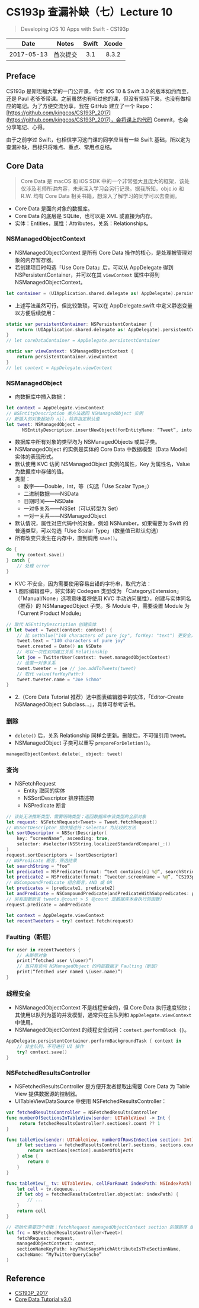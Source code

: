 # CS193p 查漏补缺（七）Lecture 10

> Developing iOS 10 Apps with Swift - CS193p

| Date | Notes | Swift | Xcode |
|:-----:|:-----:|:-----:|:-----:|
| 2017-05-13 | 首次提交 | 3.1 | 8.3.2 |

## Preface

CS193p 是斯坦福大学的一门公开课，今年 iOS 10 & Swift 3.0 的版本如约而至，还是 Paul 老爷爷带课。之前虽然也有听过他的课，但没有坚持下来，也没有做相应的笔记。为了方便交流分享，我在 GitHub 建立了一个 Repo：[https://github.com/kingcos/CS193P_2017](https://github.com/kingcos/CS193P_2017)，会将课上的代码 Commit，也会分享笔记、心得。

由于之前学过 Swift，也相信学习这门课的同学应当有一些 Swift 基础，所以定为查漏补缺，目标只将难点、重点、常用点总结。

## Core Data

> Core Data 是 macOS 和 iOS SDK 中的一个非常强大且庞大的框架，该处仅涉及老师所讲内容，未来深入学习会另行记录。据我所知，objc.io 和 R.W. 均有 Core Data 相关书籍，想深入了解学习的同学可以去查阅。

- Core Data 是面向对象的数据库。
- Core Data 的底层是 SQLite，也可以是 XML 或直接为内存。
- 实体：Entities，属性：Attributes，关系：Relationships。

### NSManagedObjectContext

- NSManagedObjectContext 是所有 Core Data 操作的核心，是处理被管理对象的内存暂存器。
- 若创建项目时勾选「Use Core Data」后，可以从 AppDelegate 得到 NSPersistentContainer，并可以在其 `viewContext` 属性中得到 NSManagedObjectContext。

```Swift
let container = (UIApplication.shared.delegate as! AppDelegate).persistentContainer let context: NSManagedObjectContext = container.viewContext
```

- 上述写法虽然可行，但比较繁琐，可以在 AppDelegate.swift 中定义静态变量以方便后续使用：

```Swift
static var persistentContainer: NSPersistentContainer {
    return (UIApplication.shared.delegate as! AppDelegate).persistentContainer
}
// let coreDataContainer = AppDelegate.persistentContainer

static var viewContext: NSManagedObjectContext {
    return persistentContainer.viewContext
}
// let context = AppDelegate.viewContext
```

### NSManagedObject

- 向数据库中插入数据：

```Swift
let context = AppDelegate.viewContext
// NSEntityDescription 类方法返回 NSManagedObject 实例
// 新插入的对象起始为 nil，除非指定默认值
let tweet: NSManagedObject =
      NSEntityDescription.insertNewObject(forEntityName: “Tweet”, into: context)
```

- 数据库中所有对象的类型均为 NSManagedObjects 或其子类。
- NSManagedObject 的实例是实体的 Core Data 中数据模型（Data Model）实体的表现形式。
- 默认使用 KVC 访问 NSManagedObject 实例的属性，Key 为属性名，Value 为数据库中存储的值。
- 类型：
  - 数字——Double，Int，等（勾选「Use Scalar Type」）
  - 二进制数据——NSData
  - 日期时间——NSDate
  - 一对多关系——NSSet（可以转型为 Set<NSManagedObject>）
  - 一对一关系——NSManagedObject
- 默认情况，属性对应代码中的对象，例如 NSNumber，如果需要为 Swift 的普通类型，可以勾选「Use Scalar Type」（数量值已默认勾选）
- 所有改变只发生在内存中，直到调用 `save()`。

```Swift
do {
    try context.save()
} catch {
    // 处理 error
}
```

- KVC 不安全，因为需要使用容易出错的字符串，取代方法：
- 1.图形编辑器中，将实体的 Codegen 类型改为 「Category/Extension」（「Manual/None」选项意味着将使用 KVC 手动访问属性），创建与实体同名（推荐）的 NSManagedObject 子类。多 Module 中，需要设置 Module 为「Current Product Module」

```Swift
// 取代 NSEntityDescription 创建实体
if let tweet = Tweet(context: context) {
    // 比 setValue("140 characters of pure joy", forKey: "text") 更安全，美观
    tweet.text = "140 characters of pure joy"
    tweet.created = Date() as NSDate
    // 可以一次性双向建立关系 Relationship
    let joe = TwitterUser(context: tweet.managedObjectContext)
    // 设置一对多关系
    tweet.tweeter = joe // joe.addToTweets(tweet)
    // 取代 value(forKeyPath:)
    tweet.tweeter.name = "Joe Schmo"
}
```

- 2.（Core Data Tutorial 推荐）选中图表编辑器中的实体，「Editor-Create NSManagedObject Subclass...」，具体可参考该书。

### 删除

- `delete()` 后，关系 Relationship 同样会更新。删除后，不可强引用 tweet。
- NSManagedObject 子类可以重写 `prepareForDeletion()`。

```Swift
managedObjectContext.delete(_ object: tweet)
```

### 查询

- NSFetchRequest
  - Entity 取回的实体
  - NSSortDescriptor 排序描述符
  - NSPredicate 断言

```Swift
// 该处无法推断类型，需要明确类型；返回数据库中该类型的全部对象
let request: NSFetchRequest<Tweet> = Tweet.fetchRequest()
// NSSortDescriptor 排序描述符：selector 为比较的方法
let sortDescriptor = NSSortDescriptor(
    key: “screenName”, ascending: true,
    selector: #selector(NSString.localizedStandardCompare(_:))
)
request.sortDescriptors = [sortDescriptor]
// NSPredicate 断言，筛选结果
let searchString = “foo”
let predicate1 = NSPredicate(format: “text contains[c] %@“, searchString)
let predicate2 = NSPredicate(format: “tweeter.screenName = %@“, “CS193p”)
// NSCompoundPredicate 组合断言，AND 或 OR
let predicates = [predicate1, predicate2]
let andPredicate = NSCompoundPredicate(andPredicateWithSubpredicates: predicates)
// 另有函数断言 tweets.@count > 5（@count 是数据库本身执行的函数）
request.predicate = andPredicate

let context = AppDelegate.viewContext
let recentTweeters = try? context.fetch(request)
```

### Faulting（断层）

```Swift
for user in recentTweeters {
    // 未断层对象
    print(“fetched user \(user)”)
    // 当只有访问 NSManagedObject 的内部数据才 Faulting（断层）
    print(“fetched user named \(user.name)”)
}
```

### 线程安全

- NSManagedObjectContext 不是线程安全的，但 Core Data 执行速度较快；其使用以队列为基的并发模型，通常只在主队列和 `AppDelegate.viewContext` 中使用。
- NSManagedObjectContext 的线程安全访问：`context.performBlock {}`。

```Swift
AppDelegate.persistentContainer.performBackgroundTask { context in
    // 非主队列，不可进行 UI 操作
    try? context.save()
}
```

### NSFetchedResultsController

- NSFetchedResultsController 是方便开发者提取出需要 Core Data 为 Table View 提供数据源的控制器。
- UITableViewDataSource 中使用 NSFetchedResultsController：

```Swift
var fetchedResultsController = NSFetchedResultsController
func numberOfSectionsInTableView(sender: UITableView) -> Int {
     return fetchedResultsController?.sections?.count ?? 1
}

func tableView(sender: UITableView, numberOfRowsInSection section: Int) -> Int {
    if let sections = fetchedResultsController?.sections, sections.count > 0 {
        return sections[section].numberOfObjects
    } else {
        return 0
    }
}

func tableView(_ tv: UITableView, cellForRowAt indexPath: NSIndexPath) -> UITableViewCell {
    let cell = tv.dequeue...
    if let obj = fetchedResultsController.object(at: indexPath) {
        // ...
    }
    return cell
}
```

```Swift
// 初始化需要四个参数：fetchRequest managedObjectContext section 的键路径 缓存标示
let frc = NSFetchedResultsController<Tweet>(
    fetchRequest: request,
    managedObjectContext: context,
    sectionNameKeyPath: keyThatSaysWhichAttributeIsTheSectionName,
    cacheName: “MyTwitterQueryCache”
)
```

## Reference

- [CS193P_2017](https://github.com/kingcos/CS193P_2017)
- [Core Data Tutorial v3.0](https://store.raywenderlich.com/products/core-data-by-tutorials)
